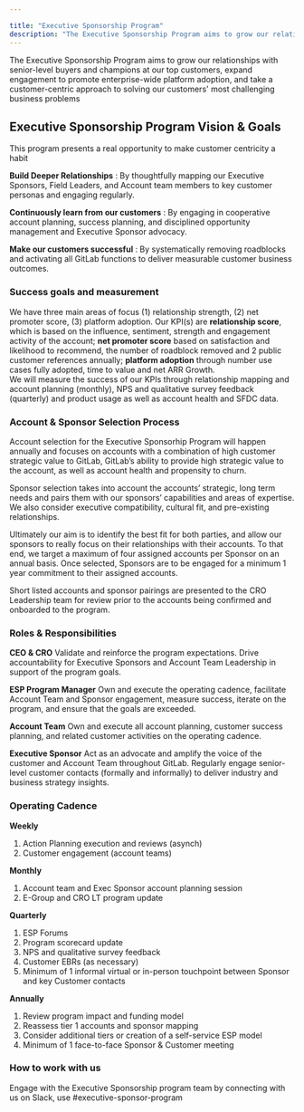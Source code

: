 ```yaml
---

title: "Executive Sponsorship Program"
description: "The Executive Sponsorship Program aims to grow our relationships with senior-level buyers and champions at our top customers, expand engagement to promote enterprise-wide platform adoption, and take a customer-centric approach to solving our customers' most challenging business problems."
---
```

The Executive Sponsorship Program aims to grow our relationships with senior-level buyers and champions at our top customers, expand engagement to promote enterprise-wide platform adoption, and take a customer-centric approach to solving our customers' most challenging business problems

## Executive Sponsorship Program Vision & Goals

This program presents a real opportunity to make customer centricity a habit

**Build Deeper Relationships** : 
By thoughtfully mapping our Executive Sponsors, Field Leaders, and Account team members to key customer personas and engaging regularly.

**Continuously learn from our customers** :
By engaging in cooperative account planning, success planning, and disciplined opportunity management and Executive Sponsor advocacy.

**Make our customers successful** :
By systematically removing roadblocks and activating all GitLab functions to deliver measurable customer business outcomes.

### Success goals and measurement

We have three main areas of focus (1) relationship strength, (2) net promoter score, (3) platform adoption. 
Our KPI(s) are **relationship score**, which is based on the influence, sentiment, strength and engagement activity of the account; **net promoter score** based on satisfaction and likelihood to recommend, the number of roadblock removed and 2 public customer references annually; **platform adoption** through number use cases fully adopted, time to value and net ARR Growth.  
We will measure the success of our KPIs through relationship mapping and account planning (monthly), NPS and qualitative survey feedback (quarterly) and product usage as well as account health and SFDC data.

### Account & Sponsor Selection Process

Account selection for the Executive Sponsorhip Program will happen annually and focuses on accounts with a combination of high customer strategic value to GitLab, GitLab’s ability to provide high strategic value to the account, as well as account health and propensity to churn.

Sponsor selection takes into account the accounts’ strategic, long term needs and pairs them with our sponsors’ capabilities and areas of expertise. We also consider executive compatibility, cultural fit, and pre-existing relationships.

Ultimately our aim is to identify the best fit for both parties, and allow our sponsors to really focus on their relationships with their accounts. To that end, we target a maximum of four assigned accounts per Sponsor on an annual basis. 
Once selected, Sponsors are to be engaged for a minimum 1 year commitment to their assigned accounts.

Short listed accounts and sponsor pairings are presented to the CRO Leadership team for review prior to the accounts being confirmed and onboarded to the program.

### Roles & Responsibilities

**CEO & CRO**
Validate and reinforce the program expectations. Drive accountability for Executive Sponsors and Account Team Leadership in support of the program goals. 

**ESP Program Manager**
Own and execute the operating cadence, facilitate Account Team and Sponsor engagement, measure success, iterate on the program, and ensure that the goals are exceeded.

**Account Team**
Own and execute all account planning, customer success planning, and related customer activities on the operating cadence.

**Executive Sponsor**
Act as an advocate and amplify the voice of the customer and Account Team throughout GitLab. Regularly engage senior-level customer contacts (formally and informally) to deliver industry and business strategy insights.

### Operating Cadence

**Weekly**
1. Action Planning execution and reviews (asynch)
2. Customer engagement (account teams)

**Monthly**
1. Account team and Exec Sponsor account planning session
2. E-Group and CRO LT program update

**Quarterly**
1. ESP Forums
2. Program scorecard update
3. NPS and qualitative survey feedback
4. Customer EBRs (as necessary)
5. Minimum of 1 informal virtual or in-person touchpoint between Sponsor and key Customer contacts

**Annually**
1.  Review program impact  and funding model
2. Reassess tier 1 accounts and sponsor mapping
3. Consider additional tiers or creation of a self-service ESP model
4. Minimum of 1 face-to-face Sponsor & Customer meeting

### How to work with us

Engage with the Executive Sponsorship program team by connecting with us on Slack, use #executive-sponsor-program